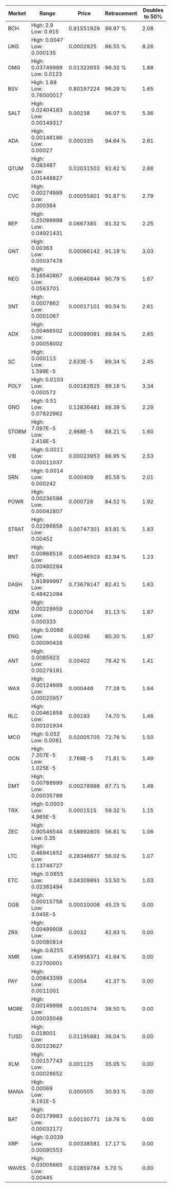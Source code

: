 | Market | Range | Price| Retracement | Doubles to 50% |
| --- | --- | --- | --- | --- |
| BCH | High: 2.9<br />Low: 0.915 | 0.91551929 | 99.97 % | 2.08 |
| UKG | High: 0.0047<br />Low: 0.000135 | 0.0002925 | 96.55 % | 8.26 |
| OMG | High: 0.03749999<br />Low: 0.0123 | 0.01322655 | 96.32 % | 1.88 |
| BSV | High: 1.89<br />Low: 0.76000017 | 0.80197224 | 96.29 % | 1.65 |
| SALT | High: 0.02404183<br />Low: 0.00149317 | 0.00238 | 96.07 % | 5.36 |
| ADA | High: 0.00148186<br />Low: 0.00027 | 0.000335 | 94.64 % | 2.61 |
| QTUM | High: 0.093487<br />Low: 0.01448827 | 0.02031502 | 92.62 % | 2.66 |
| CVC | High: 0.00274999<br />Low: 0.000364 | 0.00055801 | 91.87 % | 2.79 |
| REP | High: 0.25099998<br />Low: 0.04921431 | 0.0667385 | 91.32 % | 2.25 |
| GNT | High: 0.00363<br />Low: 0.00037478 | 0.00066142 | 91.19 % | 3.03 |
| NEO | High: 0.16540867<br />Low: 0.0563701 | 0.06640844 | 90.79 % | 1.67 |
| SNT | High: 0.0007862<br />Low: 0.0001067 | 0.00017101 | 90.54 % | 2.61 |
| ADX | High: 0.00466502<br />Low: 0.00058002 | 0.00099091 | 89.94 % | 2.65 |
| SC | High: 0.000113<br />Low: 1.599E-5 | 2.633E-5 | 89.34 % | 2.45 |
| POLY | High: 0.0103<br />Low: 0.000572 | 0.00162625 | 89.16 % | 3.34 |
| GNO | High: 0.51<br />Low: 0.07822962 | 0.12836481 | 88.39 % | 2.29 |
| STORM | High: 7.097E-5<br />Low: 2.416E-5 | 2.968E-5 | 88.21 % | 1.60 |
| VIB | High: 0.0011<br />Low: 0.00011037 | 0.00023953 | 86.95 % | 2.53 |
| SRN | High: 0.0014<br />Low: 0.000242 | 0.000409 | 85.58 % | 2.01 |
| POWR | High: 0.00236598<br />Low: 0.00042807 | 0.000728 | 84.52 % | 1.92 |
| STRAT | High: 0.02286858<br />Low: 0.00452 | 0.00747301 | 83.91 % | 1.83 |
| BNT | High: 0.00868516<br />Low: 0.00480284 | 0.00546503 | 82.94 % | 1.23 |
| DASH | High: 1.91999997<br />Low: 0.48421094 | 0.73679147 | 82.41 % | 1.63 |
| XEM | High: 0.00229959<br />Low: 0.000333 | 0.000704 | 81.13 % | 1.87 |
| ENG | High: 0.0088<br />Low: 0.00090428 | 0.00246 | 80.30 % | 1.97 |
| ANT | High: 0.0085923<br />Low: 0.00276181 | 0.00402 | 78.42 % | 1.41 |
| WAX | High: 0.00124999<br />Low: 0.00020957 | 0.000446 | 77.28 % | 1.64 |
| RLC | High: 0.00461858<br />Low: 0.00101934 | 0.00193 | 74.70 % | 1.46 |
| MCO | High: 0.052<br />Low: 0.0081 | 0.02005705 | 72.76 % | 1.50 |
| OCN | High: 7.207E-5<br />Low: 1.025E-5 | 2.768E-5 | 71.81 % | 1.49 |
| DMT | High: 0.00788999<br />Low: 0.00035789 | 0.00278998 | 67.71 % | 1.48 |
| TRX | High: 0.0003<br />Low: 4.965E-5 | 0.0001515 | 59.32 % | 1.15 |
| ZEC | High: 0.90546544<br />Low: 0.35 | 0.58992805 | 56.81 % | 1.06 |
| LTC | High: 0.46941652<br />Low: 0.13746727 | 0.28346677 | 56.02 % | 1.07 |
| ETC | High: 0.0655<br />Low: 0.02362494 | 0.04309891 | 53.50 % | 1.03 |
| DGB | High: 0.00015758<br />Low: 3.045E-5 | 0.00010006 | 45.25 % | 0.00 |
| ZRX | High: 0.00499908<br />Low: 0.00080814 | 0.0032 | 42.93 % | 0.00 |
| XMR | High: 0.6255<br />Low: 0.22700001 | 0.45956371 | 41.64 % | 0.00 |
| PAY | High: 0.00843399<br />Low: 0.0011001 | 0.0054 | 41.37 % | 0.00 |
| MORE | High: 0.00149998<br />Low: 0.00035048 | 0.0010574 | 38.50 % | 0.00 |
| TUSD | High: 0.018001<br />Low: 0.00123627 | 0.01195881 | 36.04 % | 0.00 |
| XLM | High: 0.00157743<br />Low: 0.00028652 | 0.001125 | 35.05 % | 0.00 |
| MANA | High: 0.00069<br />Low: 9.191E-5 | 0.000505 | 30.93 % | 0.00 |
| BAT | High: 0.00179983<br />Low: 0.00032172 | 0.00150771 | 19.76 % | 0.00 |
| XRP | High: 0.0039<br />Low: 0.00090553 | 0.00338581 | 17.17 % | 0.00 |
| WAVES | High: 0.03005665<br />Low: 0.00445 | 0.02859784 | 5.70 % | 0.00 |
